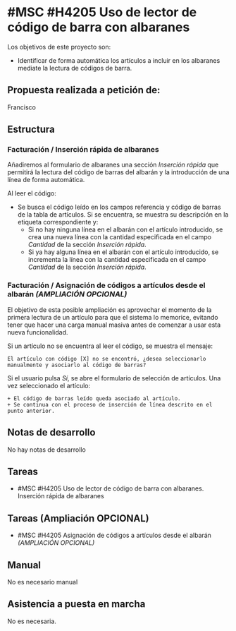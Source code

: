 # #MSC #H4205 Uso de lector de código de barra con albaranes

Los objetivos de este proyecto son:
+ Identificar de forma automática los artículos a incluir en los albaranes mediate la lectura de códigos de barra.

## Propuesta realizada a petición de:
Francisco

## Estructura

### Facturación / Inserción rápida de albaranes 
Añadiremos al formulario de albaranes una sección _Inserción rápida_ que permitirá la lectura del código de barras del albarán y la introducción de una línea de forma automática.

Al leer el código:

+ Se busca el código leído en los campos referencia y código de barras de la tabla de artículos. Si se encuentra, se muestra su descripción en la etiqueta correspondiente y:
    + Si no hay ninguna línea en el albarán con el artículo introducido, se crea una nueva línea con la cantidad especificada en el campo _Cantidad_ de la sección _Inserción rápida_.
    + Si ya hay alguna línea en el albarán con el artículo introducido, se incrementa la línea con la cantidad especificada en el campo _Cantidad_ de la sección _Inserción rápida_.

### Facturación / Asignación de códigos a artículos desde el albarán _(AMPLIACIÓN OPCIONAL)_
El objetivo de esta posible ampliación es aprovechar el momento de la primera lectura de un artículo para que el sistema lo memorice, evitando tener que hacer una carga manual masiva antes de comenzar a usar esta nueva funcionalidad.

Si un artículo no se encuentra al leer el código, se muestra el mensaje:
```
El artículo con código [X] no se encontró, ¿desea seleccionarlo manualmente y asociarlo al código de barras?
```
Si el usuario pulsa _Sí_, se abre el formulario de selección de artículos. Una vez seleccionado el artículo:

    + El código de barras leído queda asociado al artículo.
    + Se continua con el proceso de inserción de línea descrito en el punto anterior.


## Notas de desarrollo
No hay notas de desarrollo


## Tareas
* #MSC #H4205 Uso de lector de código de barra con albaranes. Inserción rápida de albaranes 

## Tareas (Ampliación OPCIONAL)
* #MSC #H4205 Asignación de códigos a artículos desde el albarán _(AMPLIACIÓN OPCIONAL)_

## Manual
No es necesario manual

## Asistencia a puesta en marcha
No es necesaria.
